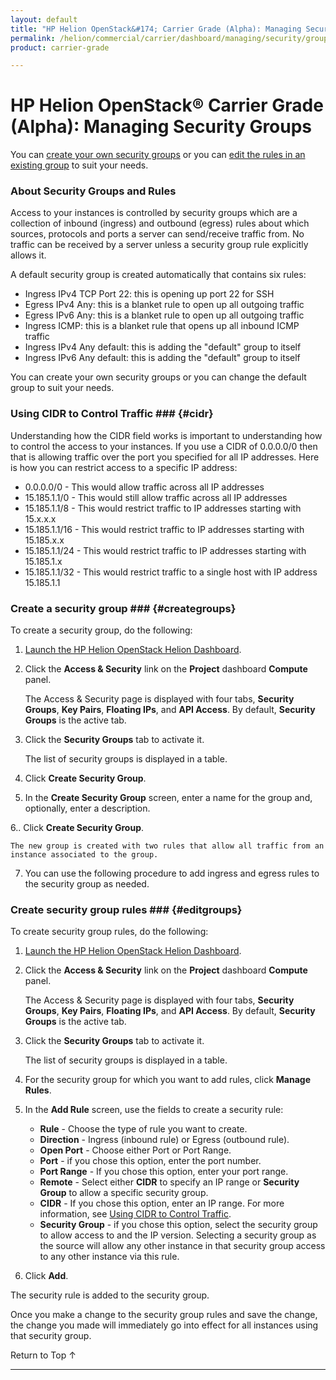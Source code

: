 ```yaml
---
layout: default
title: "HP Helion OpenStack&#174; Carrier Grade (Alpha): Managing Security Groups"
permalink: /helion/commercial/carrier/dashboard/managing/security/groups/
product: carrier-grade

---
```

<!--UNDER REVISION-->

<script>

function PageRefresh {
onLoad="window.refresh"
}

PageRefresh();

</script>

<!--
<p style="font-size: small;"> <a href="/helion/commercial/carrier/ga1/install/">&#9664; PREV</a> | <a href="/helion/commercial/carrier/ga1/install-overview/">&#9650; UP</a> | <a href="/helion/commercial/carrier/ga1/">NEXT &#9654;</a></p> 
-->

# HP Helion OpenStack&#174; Carrier Grade (Alpha): Managing Security Groups

You can [create your own security groups](#creategroups) or you can [edit the rules in an existing group](#editgroups) to suit your needs. 

### About Security Groups and Rules ###

Access to your instances is controlled by security groups which are a collection of inbound (ingress) and outbound (egress) rules about which sources, protocols and ports a server can send/receive traffic from. No traffic can be received by a server unless a security group rule explicitly allows it. 

A default security group is created automatically that contains six rules:

* Ingress IPv4 TCP Port 22: this is opening up port 22 for SSH
* Egress IPv4 Any: this is a blanket rule to open up all outgoing traffic
* Egress IPv6 Any: this is a blanket rule to open up all outgoing traffic
* Ingress ICMP: this is a blanket rule that opens up all inbound ICMP traffic
* Ingress IPv4 Any default: this is adding the &quot;default&quot; group to itself
* Ingress IPv6 Any default: this is adding the &quot;default&quot; group to itself

You can create your own security groups or you can change the default group to suit your needs. 

### Using CIDR to Control Traffic ### {#cidr}

Understanding how the CIDR field works is important to understanding how to control the access to your instances. If you use a CIDR of 0.0.0.0/0 then that is allowing traffic over the port you specified for all IP addresses. Here is how you can restrict access to a specific IP address:

* 0.0.0.0/0 - This would allow traffic across all IP addresses
* 15.185.1.1/0 - This would still allow traffic across all IP addresses
* 15.185.1.1/8 - This would restrict traffic to IP addresses starting with 15.x.x.x
* 15.185.1.1/16 - This would restrict traffic to IP addresses starting with 15.185.x.x
* 15.185.1.1/24 - This would restrict traffic to IP addresses starting with 15.185.1.x
* 15.185.1.1/32 - This would restrict traffic to a single host with IP address 15.185.1.1

### Create a security group ### {#creategroups}

To create a security group, do the following:

1. [Launch the HP Helion OpenStack Helion Dashboard](/helion/openstack/carrier/dashboard/login/).

2. Click the **Access &amp; Security** link on the **Project** dashboard **Compute** panel.

	The Access &amp; Security page is displayed with four tabs, **Security Groups**, **Key Pairs**, **Floating IPs**, and **API Access**. By default, **Security Groups** is the active tab. 

3. Click the **Security Groups** tab to activate it.

	The list of security groups is displayed in a table.

4. Click **Create Security Group**.

5. In the **Create Security Group** screen, enter a name for the group and, optionally, enter a description.

6.. Click **Create Security Group**.

	The new group is created with two rules that allow all traffic from an instance associated to the group.

7. You can use the following procedure to add ingress and egress rules to the security group as needed.

### Create security group rules ### {#editgroups}

To create security group rules, do the following:

1. [Launch the HP Helion OpenStack Helion Dashboard](/helion/openstack/carrier/dashboard/login/).

2. Click the **Access &amp; Security** link on the **Project** dashboard **Compute** panel.

	The Access &amp; Security page is displayed with four tabs, **Security Groups**, **Key Pairs**, **Floating IPs**, and **API Access**. By default, **Security Groups** is the active tab. 

3. Click the **Security Groups** tab to activate it.

	The list of security groups is displayed in a table.

4. For the security group for which you want to add rules, click **Manage Rules**.

5. In the **Add Rule** screen, use the fields to create a security rule:

	* **Rule** - Choose the type of rule you want to create.
	* **Direction** - Ingress (inbound rule) or Egress (outbound rule).
	* **Open Port** - Choose either Port or Port Range.
	* **Port** - if you chose this option, enter the port number.
	* **Port Range** - If you chose this option, enter your port range.
	* **Remote** - Select either **CIDR** to specify an IP range or **Security Group** to allow a specific security group.
	* **CIDR** - If you chose this option, enter an IP range. For more information, see <a href="#cidr">Using CIDR to Control Traffic</a>.
	* **Security Group** - if you chose this option, select the security group to allow access to and the IP version.
	Selecting a security group as the source will allow any other instance in that security group access to any other instance via this rule.

6. Click **Add**.

The security rule is added to the security group.

Once you make a change to the security group rules and save the change, the change you made will immediately go into effect for all instances using that security group.

<a href="#top" style="padding:14px 0px 14px 0px; text-decoration: none;"> Return to Top &#8593; </a>


----
